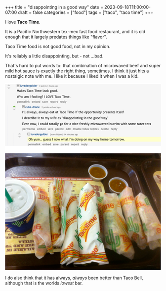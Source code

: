 +++
title = "disappointing in a good way"
date = 2023-09-18T11:00:00-07:00
draft = false
categories = ["food"]
tags = ["taco", "taco time"]
+++

I love **Taco Time**.

It is a Pacific Northwestern tex-mex fast food restaurant, and it is old enough
that it largely predates things like "flavor".

Taco Time food is not good food, not in my opinion.

It's reliably a little disappointing, but - not ...bad.

That's hard to put words to: that combination of microwaved beef and super
mild hot sauce is exactly the right thing, sometimes. I think it just
hits a nostalgic note with me. I like it because I liked it when I was a kid.

![](./yum.png)
![](./time.png)

I do also think that it has always, _always_ been better than Taco Bell, although
that is the worlds _lowest_ bar.